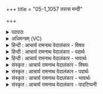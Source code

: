 +++
title = "05-1_1057 तरत्स मन्दी"

+++
<details><summary>पदपाठः</summary>

त꣡र꣢꣯त्। सः। म꣣न्दी꣢। धा꣣वति। धा꣡रा꣢꣯। सु꣣त꣡स्य꣢। अ꣡न्ध꣢꣯सः। त꣡र꣢꣯त्। सः। म꣣न्दी꣢। धा꣣वति। १०५७।
</details>

<details><summary>अधिमन्त्रम् (VC)</summary>

- पवमानः सोमः
- अवत्सारः काश्यपः
- गायत्री
- षड्जः
</details>

<details><summary>हिन्दी : आचार्य रामनाथ वेदालंकार - विषयः</summary>

प्रथम ऋचा पूर्वार्चिक में ५०० क्रमाङ्क पर ऐहिक एवं पारलौकिक उत्कर्ष के विषय में व्याख्यात हुई थी। यहाँ मोक्ष-प्राप्ति का विषय वर्णित किया जाता है।
</details>

<details><summary>हिन्दी : आचार्य रामनाथ वेदालंकार - पदार्थः</summary>

पदार्थान्वय -  (सः) वह (मन्दी) स्तुतिकर्ता मनुष्य (सुतस्य) परमेश्वर के पास से परिस्रुत होकर आये हुए (अन्धसः) ब्रह्मानन्दरूप सोमरस की (धारा) धारा से (धावति) अन्तरात्मा को धो लेता है और (तरत्) दुःखसागर को तर जाता है। सचमुच, (मन्दी सः) मुदित हुआ वह (धावति) लक्ष्य के प्रति दौड़ लगाता है और (तरत्) ब्रह्मानन्द-सागर में तैरता रहता है ॥१॥ यहाँ प्रथम चरण की तृतीय चरण में आवृत्ति होने पर पादावृत्ति यमक अलङ्कार है ॥१॥
</details>

<details><summary>हिन्दी : आचार्य रामनाथ वेदालंकार - भावार्थः</summary>

भावार्थ -  परमेश्वर के ध्यान में जो लोग मग्न हो जाते हैं,वे उसके पास से बहती हुई आनन्द की तरङ्गिणी से धोये जाकर निर्मलात्मा होते हुए त्रिविध दुःखों से छूटकर मुक्त हो जाते हैं ॥१॥
</details>

<details><summary>संस्कृत : आचार्य रामनाथ वेदालंकार - विषयः</summary>

तत्र प्रथमा ऋक् पूर्वार्चिके ५०० क्रमाङ्के ऐहिकपारलौकिकोत्कर्षविषये व्याख्याता। अत्र मोक्षप्राप्तिविषयो वर्ण्यते।
</details>

<details><summary>संस्कृत : आचार्य रामनाथ वेदालंकार - पदार्थः</summary>

पदार्थान्वय -  (सः) असौ (मन्दी) स्तोता। [मन्दी मन्दतेः स्तुतिकर्मणः। निरु० ४।२३।] (सुतस्य) परमेश्वरस्य सकाशात् परिसुतस्य (अन्धसः) ब्रह्मानन्दरूपस्य सोमरसस्य (धारा) धारया (धावति) अन्तरात्मानं प्रक्षालयति। [धावु गतिशुद्ध्योः, भ्वादिः।] (तरत्) तरति च दुःखसागरम्। सत्यम् (मन्दीः सः) मुदितः असौ। [मदि स्तुतिमोदमदस्वप्नकान्तिगतिषु, भ्वादिः।] (धावति) लक्ष्यं प्रति वेगेन गच्छति, (तरत्) तरति च ब्रह्मानन्दसागरे। [यास्काचार्येण मन्त्रोऽयम् निरु० १३।६ इत्यत्र व्याख्यातः।] ॥१॥ अत्र प्रथमचरणस्य तृतीयचरणे आवृत्तौ पादावृत्तियमकालङ्कारः ॥१॥
</details>

<details><summary>संस्कृत : आचार्य रामनाथ वेदालंकार - भावार्थः</summary>

भावार्थ -  परमेश्वरस्य ध्याने ये मग्ना जायन्ते ते ततः स्रवन्त्याऽनन्दस्रोतस्विन्या धौता निर्मलात्मानः सन्तस्त्रिविधेभ्योऽपि दुःखेभ्यो निर्मुच्य मुक्ता जायन्ते ॥१॥
</details>

<details><summary>संस्कृत : आचार्य रामनाथ वेदालंकार - पादटिप्पनी</summary>

टिप्पनी -   १. ऋ० ९।५८।१,साम० ५००।
</details>